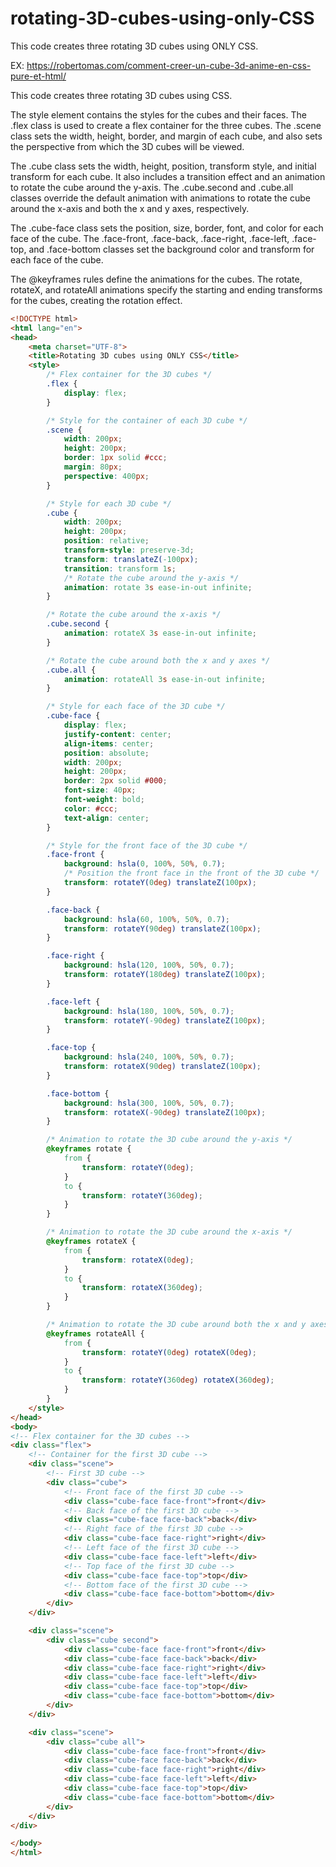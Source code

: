 # rotating-3D-cubes-using-only-CSS
This code creates three rotating 3D cubes using ONLY CSS.

EX:
https://robertomas.com/comment-creer-un-cube-3d-anime-en-css-pure-et-html/


This code creates three rotating 3D cubes using CSS.

The style element contains the styles for the cubes and their faces. The .flex class is used to create a flex container for the three cubes. The .scene class sets the width, height, border, and margin of each cube, and also sets the perspective from which the 3D cubes will be viewed.

The .cube class sets the width, height, position, transform style, and initial transform for each cube. It also includes a transition effect and an animation to rotate the cube around the y-axis. The .cube.second and .cube.all classes override the default animation with animations to rotate the cube around the x-axis and both the x and y axes, respectively.

The .cube-face class sets the position, size, border, font, and color for each face of the cube. The .face-front, .face-back, .face-right, .face-left, .face-top, and .face-bottom classes set the background color and transform for each face of the cube.

The @keyframes rules define the animations for the cubes. The rotate, rotateX, and rotateAll animations specify the starting and ending transforms for the cubes, creating the rotation effect.


```html
<!DOCTYPE html>
<html lang="en">
<head>
    <meta charset="UTF-8">
    <title>Rotating 3D cubes using ONLY CSS</title>
    <style>
        /* Flex container for the 3D cubes */
        .flex {
            display: flex;
        }

        /* Style for the container of each 3D cube */
        .scene {
            width: 200px;
            height: 200px;
            border: 1px solid #ccc;
            margin: 80px;
            perspective: 400px;
        }

        /* Style for each 3D cube */
        .cube {
            width: 200px;
            height: 200px;
            position: relative;
            transform-style: preserve-3d;
            transform: translateZ(-100px);
            transition: transform 1s;
            /* Rotate the cube around the y-axis */
            animation: rotate 3s ease-in-out infinite;
        }

        /* Rotate the cube around the x-axis */
        .cube.second {
            animation: rotateX 3s ease-in-out infinite;
        }

        /* Rotate the cube around both the x and y axes */
        .cube.all {
            animation: rotateAll 3s ease-in-out infinite;
        }

        /* Style for each face of the 3D cube */
        .cube-face {
            display: flex;
            justify-content: center;
            align-items: center;
            position: absolute;
            width: 200px;
            height: 200px;
            border: 2px solid #000;
            font-size: 40px;
            font-weight: bold;
            color: #ccc;
            text-align: center;
        }

        /* Style for the front face of the 3D cube */
        .face-front {
            background: hsla(0, 100%, 50%, 0.7);
            /* Position the front face in the front of the 3D cube */
            transform: rotateY(0deg) translateZ(100px);
        }

        .face-back {
            background: hsla(60, 100%, 50%, 0.7);
            transform: rotateY(90deg) translateZ(100px);
        }

        .face-right {
            background: hsla(120, 100%, 50%, 0.7);
            transform: rotateY(180deg) translateZ(100px);
        }

        .face-left {
            background: hsla(180, 100%, 50%, 0.7);
            transform: rotateY(-90deg) translateZ(100px);
        }

        .face-top {
            background: hsla(240, 100%, 50%, 0.7);
            transform: rotateX(90deg) translateZ(100px);
        }

        .face-bottom {
            background: hsla(300, 100%, 50%, 0.7);
            transform: rotateX(-90deg) translateZ(100px);
        }

        /* Animation to rotate the 3D cube around the y-axis */
        @keyframes rotate {
            from {
                transform: rotateY(0deg);
            }
            to {
                transform: rotateY(360deg);
            }
        }

        /* Animation to rotate the 3D cube around the x-axis */
        @keyframes rotateX {
            from {
                transform: rotateX(0deg);
            }
            to {
                transform: rotateX(360deg);
            }
        }

        /* Animation to rotate the 3D cube around both the x and y axes */
        @keyframes rotateAll {
            from {
                transform: rotateY(0deg) rotateX(0deg);
            }
            to {
                transform: rotateY(360deg) rotateX(360deg);
            }
        }
    </style>
</head>
<body>
<!-- Flex container for the 3D cubes -->
<div class="flex">
    <!-- Container for the first 3D cube -->
    <div class="scene">
        <!-- First 3D cube -->
        <div class="cube">
            <!-- Front face of the first 3D cube -->
            <div class="cube-face face-front">front</div>
            <!-- Back face of the first 3D cube -->
            <div class="cube-face face-back">back</div>
            <!-- Right face of the first 3D cube -->
            <div class="cube-face face-right">right</div>
            <!-- Left face of the first 3D cube -->
            <div class="cube-face face-left">left</div>
            <!-- Top face of the first 3D cube -->
            <div class="cube-face face-top">top</div>
            <!-- Bottom face of the first 3D cube -->
            <div class="cube-face face-bottom">bottom</div>
        </div>
    </div>

    <div class="scene">
        <div class="cube second">
            <div class="cube-face face-front">front</div>
            <div class="cube-face face-back">back</div>
            <div class="cube-face face-right">right</div>
            <div class="cube-face face-left">left</div>
            <div class="cube-face face-top">top</div>
            <div class="cube-face face-bottom">bottom</div>
        </div>
    </div>

    <div class="scene">
        <div class="cube all">
            <div class="cube-face face-front">front</div>
            <div class="cube-face face-back">back</div>
            <div class="cube-face face-right">right</div>
            <div class="cube-face face-left">left</div>
            <div class="cube-face face-top">top</div>
            <div class="cube-face face-bottom">bottom</div>
        </div>
    </div>
</div>

</body>
</html>

```
